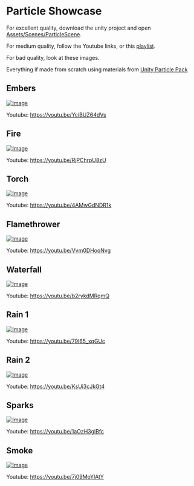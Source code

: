 # Particle Showcase

For excellent quality, download the unity project and open [Assets/Scenes/ParticleScene](https://github.com/Yrtna/ParticleShowcase_unity/blob/master/Assets/Scenes/ParticleScene.unity).

For medium quality, follow the Youtube links, or this [playlist](https://www.youtube.com/playlist?list=PLwYdxWeNZ36ownmdcZ9rshYTmk_zIrr1b).

For bad quality, look at these images.

Everything if made from scratch using materials from [Unity Particle Pack](https://assetstore.unity.com/packages/essentials/asset-packs/unity-particle-pack-5-x-73777)

## Embers
[![Image](https://img.youtube.com/vi/YciBUZ64dVs/0.jpg)](https://youtu.be/YciBUZ64dVs)

Youtube: https://youtu.be/YciBUZ64dVs

## Fire
[![Image](https://img.youtube.com/vi/RjPChrpU8zU/0.jpg)](https://youtu.be/RjPChrpU8zU)

Youtube: https://youtu.be/RjPChrpU8zU

## Torch
[![Image](https://img.youtube.com/vi/4AMwGdNDR1k/0.jpg)](https://youtu.be/4AMwGdNDR1k)

Youtube: https://youtu.be/4AMwGdNDR1k

## Flamethrower
[![Image](https://img.youtube.com/vi/Vvm0DHoqNvg/0.jpg)](https://youtu.be/Vvm0DHoqNvg)

Youtube: https://youtu.be/Vvm0DHoqNvg

## Waterfall
[![Image](https://img.youtube.com/vi/b2rykdMRqmQ/0.jpg)](https://youtu.be/b2rykdMRqmQ)

Youtube: https://youtu.be/b2rykdMRqmQ

## Rain 1
[![Image](https://img.youtube.com/vi/79I65_xqGUc/0.jpg)](https://youtu.be/79I65_xqGUc)

Youtube: https://youtu.be/79I65_xqGUc

## Rain 2
[![Image](https://img.youtube.com/vi/KsUi3cJkGt4/0.jpg)](https://youtu.be/KsUi3cJkGt4)

Youtube: https://youtu.be/KsUi3cJkGt4

## Sparks
[![Image](https://img.youtube.com/vi/1aOzH3glBfc/0.jpg)](https://youtu.be/1aOzH3glBfc)

Youtube: https://youtu.be/1aOzH3glBfc

## Smoke
[![Image](https://img.youtube.com/vi/7j09MoYlAtY/0.jpg)](https://youtu.be/7j09MoYlAtY)

Youtube: https://youtu.be/7j09MoYlAtY
